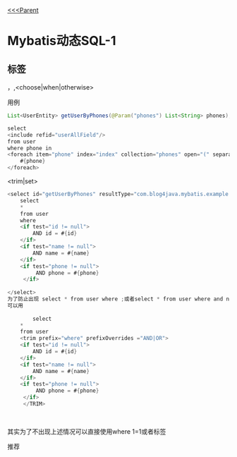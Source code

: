 [<<<Parent](../Mybatis的动态sql.md)
# Mybatis动态SQL-1

## 标签

<if>，<where>,<choose|when|otherwise>

<foreach>用例

```java
List<UserEntity> getUserByPhones(@Param("phones") List<String> phones);
```

```java
select
<include refid="userAllField"/>
from user
where phone in
<foreach item="phone" index="index" collection="phones" open="(" separator="," close=")">
    #{phone}
</foreach>
```

<trim|set>

```java
<select id="getUserByPhones" resultType="com.blog4java.mybatis.example.entity.UserEntity">
    select
    *
    from user
    where 
    <if test="id != null">
        AND id = #{id}
    </if>
    <if test="name != null">
        AND name = #{name}
    </if>
    <if test="phone != null">
         AND phone = #{phone}
     </if>
  
</select>
为了防止出现 select * from user where ;或者select * from user where and name =?;
可以用
    
        select
    *
    from user
    <trim prefix="where" prefixOverrides ="AND|OR">
    <if test="id != null">
        AND id = #{id}
    </if>
    <if test="name != null">
        AND name = #{name}
    </if>
    <if test="phone != null">
         AND phone = #{phone}
     </if>
     </TRIM>
         
         
```

其实为了不出现上述情况可以直接使用where 1=1或者<where>标签

推荐<where>
